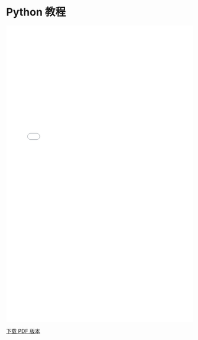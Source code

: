 # Python 教程

<embed
  src="/document/21天学通PYTHON.pdf"
  type="application/pdf"
  width="100%"
  height="800px"
/>

[下载 PDF 版本](/document/21天学通PYTHON.pdf)
